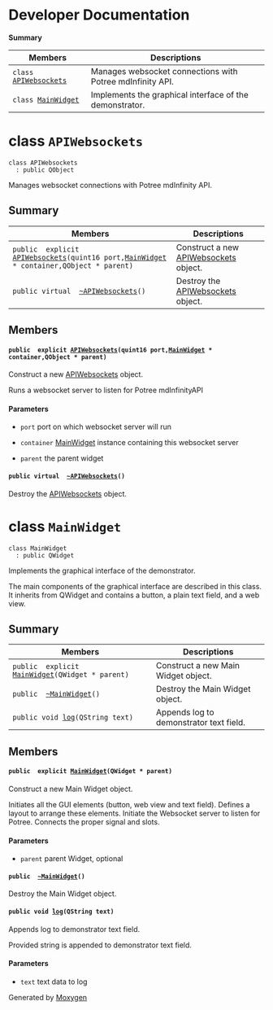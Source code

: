 # Developer Documentation

__Summary__

 Members                        | Descriptions                                
--------------------------------|---------------------------------------------
`class `[`APIWebsockets`](#classAPIWebsockets) | Manages websocket connections with Potree mdInfinity API.
`class `[`MainWidget`](#classMainWidget) | Implements the graphical interface of the demonstrator.

# class `APIWebsockets` 

```
class APIWebsockets
  : public QObject
```  

Manages websocket connections with Potree mdInfinity API.

## Summary

 Members                        | Descriptions                                
--------------------------------|---------------------------------------------
`public  explicit `[`APIWebsockets`](#classAPIWebsockets_1a87e4a2d111fc69d28d2b3936d8750e41)`(quint16 port,`[`MainWidget`](#classMainWidget)` * container,QObject * parent)` | Construct a new [APIWebsockets](#classAPIWebsockets) object.
`public virtual  `[`~APIWebsockets`](#classAPIWebsockets_1a0d05aa8c772216e49e7fc37dc4ccfc37)`()` | Destroy the [APIWebsockets](#classAPIWebsockets) object.

## Members

#### `public  explicit `[`APIWebsockets`](#classAPIWebsockets_1a87e4a2d111fc69d28d2b3936d8750e41)`(quint16 port,`[`MainWidget`](#classMainWidget)` * container,QObject * parent)` 

Construct a new [APIWebsockets](#classAPIWebsockets) object.

Runs a websocket server to listen for Potree mdInfinityAPI

#### Parameters
* `port` port on which websocket server will run 

* `container` [MainWidget](#classMainWidget) instance containing this websocket server 

* `parent` the parent widget

#### `public virtual  `[`~APIWebsockets`](#classAPIWebsockets_1a0d05aa8c772216e49e7fc37dc4ccfc37)`()` 

Destroy the [APIWebsockets](#classAPIWebsockets) object.

# class `MainWidget` 

```
class MainWidget
  : public QWidget
```  

Implements the graphical interface of the demonstrator.

The main components of the graphical interface are described in this class. It inherits from QWidget and contains a button, a plain text field, and a web view.

## Summary

 Members                        | Descriptions                                
--------------------------------|---------------------------------------------
`public  explicit `[`MainWidget`](#classMainWidget_1a326fee5088b7cebaa102ed5332dd59ee)`(QWidget * parent)` | Construct a new Main Widget object.
`public  `[`~MainWidget`](#classMainWidget_1add21c63f8e799303a21a69da3d288c2f)`()` | Destroy the Main Widget object.
`public void `[`log`](#classMainWidget_1a7e6842aba4df2fd5982e90eb80a7c101)`(QString text)` | Appends log to demonstrator text field.

## Members

#### `public  explicit `[`MainWidget`](#classMainWidget_1a326fee5088b7cebaa102ed5332dd59ee)`(QWidget * parent)` 

Construct a new Main Widget object.

Initiates all the GUI elements (button, web view and text field). Defines a layout to arrange these elements. Initiate the Websocket server to listen for Potree. Connects the proper signal and slots.

#### Parameters
* `parent` parent Widget, optional

#### `public  `[`~MainWidget`](#classMainWidget_1add21c63f8e799303a21a69da3d288c2f)`()` 

Destroy the Main Widget object.

#### `public void `[`log`](#classMainWidget_1a7e6842aba4df2fd5982e90eb80a7c101)`(QString text)` 

Appends log to demonstrator text field.

Provided string is appended to demonstrator text field.

#### Parameters
* `text` text data to log

Generated by [Moxygen](https://sourcey.com/moxygen)
